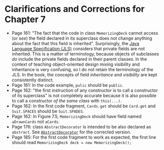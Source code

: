 # Clarifications and Corrections for Chapter 7

* Page 161: "The fact that the code in class `MemorizingDeck` cannot access (or *see*) the field declared in its superclass does not change anything about the fact that this field is inherited". Surprisingly, the [Java Language Specification (JLS)](https://docs.oracle.com/javase/specs/jls/se8/html/jls-6.html#jls-6.6.1) considers that private fields are not inherited. This is a matter of terminology, because objects of subclasses *do* include  the private fields declared in their parent classes. In the context of teaching object-oriented design mixing visibility and inheritance is very confusing, so I do not retain the terminology of the JLS. In the book, the concepts of field *inheritance* and *visibility* are kept consistently distinct.
* Page 161: In the code example, `pulic` should be `public`.
* Page 162: "the first instruction of any constructor is to call a constructor of its superclass" is not completely accurate because it is also possible to call a constructor *of the same class* with `this(...)`. 
* Page 162: In the first code fragment, `Cards.get` should be `Card.get` and `Suit.SPACES` should be `Suit.SPADES`.
* Page 162: In Figure 7.5, `MemorizingDeck` should have field named `aDrawnCards` not `aCards`.
* Page 176: class `AbstractDecorator` is intended to be also declared as `abstract`.  See [`AbstractDecorator`](../chapter-code/chapter7/AbstractDecorator.java) for the corrected version.
* Page 185: For the first code fragment to work as expected, the first line should read `MemorizingDeck deck = new MemorizingDeck();`